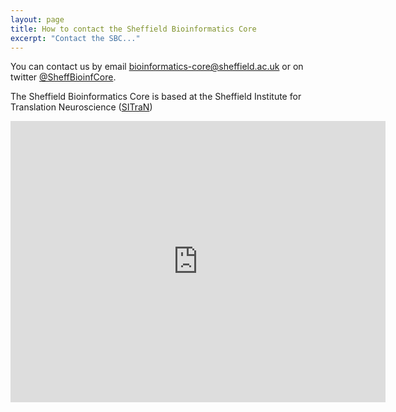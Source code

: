 ```yaml
---
layout: page
title: How to contact the Sheffield Bioinformatics Core
excerpt: "Contact the SBC..."
---
```


You can contact us by email [bioinformatics-core@sheffield.ac.uk](mailto:bioinformatics-core@sheffield.ac.uk) or on twitter [@SheffBioinfCore](https://twitter.com/SheffBioinfCore).

The Sheffield Bioinformatics Core is based at the Sheffield Institute for Translation Neuroscience ([SITraN](http://sitran.org))

<iframe src="https://www.google.com/maps/embed?pb=!1m18!1m12!1m3!1d2380.0777301820026!2d-1.4924336482124727!3d53.377658679887325!2m3!1f0!2f0!3f0!3m2!1i1024!2i768!4f13.1!3m3!1m2!1s0x487982776c813b27%3A0x328ab9775db14bd6!2sSheffield+Institute+for+Translational+Neuroscience!5e0!3m2!1sen!2suk!4v1510694673476" width="600" height="450" frameborder="0" style="border:0" allowfullscreen></iframe>




